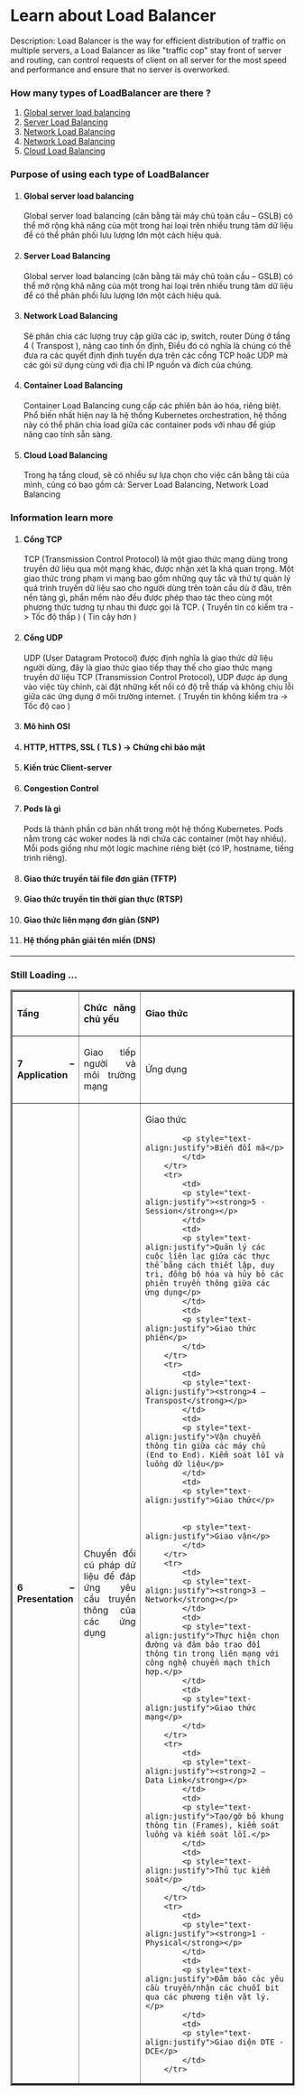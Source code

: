 <h1>Learn about Load Balancer</h1>
<p>
Description: Load Balancer is the way for efficient distribution of traffic on multiple servers, a Load Balancer as like "traffic cop" stay front of server and routing, can control requests of client on all server for the most speed and performance and ensure that no server is overworked.
</p>
 
<h3>How many types of LoadBalancer are there ?</h3>


<ol>
   
   <li><a href="#Section1">Global server load balancing</a></li>
   <li><a href="#Section2">Server Load Balancing</a></li>
   <li><a href="#Section3">Network Load Balancing</a></li>
   <li><a href="#Section4">Network Load Balancing</a></li>
   <li><a href="#Section5">Cloud Load Balancing</a></li>
</ol>


<h3>Purpose of using each type of LoadBalancer</h3>




<ol>
   
   <li><h4>Global server load balancing</li>
<div id="user-content-section1" dir="auto">

Global server load balancing (cân bằng tải máy chủ toàn cầu – GSLB) có thể mở rộng khả năng của một trong hai loại trên nhiều trung tâm dữ liệu để có thể phân phối lưu lượng lớn một cách hiệu quả.

</div>


<li><h4>Server Load Balancing</h4></li>
<div id="user-content-section2" dir="auto">

Global server load balancing (cân bằng tải máy chủ toàn cầu – GSLB) có thể mở rộng khả năng của một trong hai loại trên nhiều trung tâm dữ liệu để có thể phân phối lưu lượng lớn một cách hiệu quả.

</div>


<li><h4>Network Load Balancing</h4></li>
<div id="user-content-section3" dir="auto">

Sẽ phân chia các lượng truy cập giữa các ip, switch, router
Dùng ở tầng 4 (  Transpost ), nâng cao tính ổn định, Điều đó có nghĩa là chúng có thể đưa ra các quyết định định tuyến dựa trên các cổng TCP hoặc UDP mà các gói sử dụng cùng với địa chỉ IP nguồn và đích của chúng.

</div>
<li><h4>Container Load Balancing</h4></li>
<div id="user-content-section4" dir="auto">

Container Load Balancing cung cấp các phiên bản ảo hóa, riêng biệt. 
Phổ biến nhất hiện nay là hệ thống Kubernetes orchestration, 
hệ thống này có thể phân chia load giữa các container pods với nhau để giúp nâng cao tính sẵn sàng.

</div>
<li><h4>Cloud Load Balancing</h4></li>
<div id="user-content-section5" dir="auto">

Trong hạ tầng cloud, sẽ có nhiều sự lựa chọn cho việc cân bằng tải của mình, cũng có bao gồm cả: Server Load Balancing, Network Load Balancing

</div>

</ol>


<h3>Information learn more</h3>


<ol>




<li><h4>Cổng TCP</h4>
<p>TCP (Transmission Control Protocol) là một giao thức mạng dùng trong truyền dữ liệu qua một mạng khác, được nhận xét là khá quan trọng. Một giao thức trong phạm vi mạng bao gồm những quy tắc và thứ tự quản lý quá trình truyền dữ liệu sao cho người dùng trên toàn cầu dù ở đâu, trên nền tảng gì, phần mềm nào đều được phép thao tác theo cùng một phương thức tương tự nhau thì được gọi là TCP.
 ( Truyển tin có kiểm tra -> Tốc độ thấp )
( Tin cậy hơn )</p>
</li>


<li><h4>Cổng UDP</h4>
<p>
UDP (User Datagram Protocol) được định nghĩa là giao thức dữ liệu người dùng, đây là giao thức giao tiếp thay thế cho giao thức mạng truyền dữ liệu TCP (Transmission Control Protocol), UDP được áp dụng vào việc tùy chỉnh, cài đặt những kết nối có độ trễ thấp và không chịu lỗi giữa các ứng dụng ở môi trường internet.
 ( Truyền tin không kiểm tra -> Tốc độ cao )
</p>
</li>


<li><h4>Mô hình OSI</h4>


<p></p>
</li>


<li><h4>HTTP, HTTPS, SSL ( TLS ) -> Chứng chỉ bảo mật</h4></li>


<li><h4>Kiến ​​trúc Client-server</h4></li>


<li><h4>Congestion Control </h4></li>


<li><h4>Pods là gì</h4>
<p>
Pods là thành phần cơ bản nhất trong một hệ thống Kubernetes. 
Pods nằm trong các woker nodes là nơi chứa các container (một hay nhiều). 
Mỗi pods giống như một logic machine riêng biệt (có IP, hostname, tiếng trình riêng).




</p>
</li>


<li><h4>Giao thức truyền tải file đơn giản (TFTP)</h4></li>


<li><h4>Giao thức truyền tin thời gian thực (RTSP)</h4></li>


<li><h4>Giao thức liên mạng đơn giản (SNP)</h4></li>


<li><h4>Hệ thống phân giải tên miền (DNS)</h4></li>




</ol>



<hr></hr>
<h3>Still Loading ...</h3>




<table border="3">
<tbody>
<tr>
<td>
<p style="text-align:justify"><strong>Tầng</strong></p>
</td>
<td><p style="text-align:justify"><strong>Chức năng chủ yếu</strong></p></td>
<td><p style="text-align:justify"><strong>Giao thức</strong></p></td>
</tr>


<tr>
			<td>
			<p style="text-align:justify"><strong>7 – Application</strong></p>
			</td>
			<td>
			<p style="text-align:justify">Giao tiếp người và môi trường mạng</p>
			</td>
			<td>
			<p style="text-align:justify">Ứng dụng</p>
			</td>
		</tr>


<tr>
			<td>
			<p style="text-align:justify"><strong>6 – Presentation</strong></p>
			</td>
			<td>
			<p style="text-align:justify">Chuyển đổi cú pháp dữ liệu để đáp ứng yêu cầu truyền thông của các ứng dụng</p>
			</td>
			<td>
			<p style="text-align:justify">Giao thức</p>


			<p style="text-align:justify">Biến đổi mã</p>
			</td>
		</tr>
		<tr>
			<td>
			<p style="text-align:justify"><strong>5 - Session</strong></p>
			</td>
			<td>
			<p style="text-align:justify">Quản lý các cuộc liên lạc giữa các thực thể bằng cách thiết lập, duy trì, đồng bộ hóa và hủy bỏ các phiên truyền thông giữa các ứng dụng</p>
			</td>
			<td>
			<p style="text-align:justify">Giao thức phiên</p>
			</td>
		</tr>
		<tr>
			<td>
			<p style="text-align:justify"><strong>4 – Transpost</strong></p>
			</td>
			<td>
			<p style="text-align:justify">Vận chuyển thông tin giữa các máy chủ (End to End). Kiểm soát lỗi và luồng dữ liệu</p>
			</td>
			<td>
			<p style="text-align:justify">Giao thức</p>


			<p style="text-align:justify">Giao vận</p>
			</td>
		</tr>
		<tr>
			<td>
			<p style="text-align:justify"><strong>3 – Network</strong></p>
			</td>
			<td>
			<p style="text-align:justify">Thực hiện chọn đường và đảm bảo trao đổi thông tin trong liên mạng với công nghệ chuyển mạch thích hợp.</p>
			</td>
			<td>
			<p style="text-align:justify">Giao thức mạng</p>
			</td>
		</tr>
		<tr>
			<td>
			<p style="text-align:justify"><strong>2 – Data Link</strong></p>
			</td>
			<td>
			<p style="text-align:justify">Tạo/gỡ bỏ khung thông tin (Frames), kiểm soát luồng và kiểm soát lỗi.</p>
			</td>
			<td>
			<p style="text-align:justify">Thủ tục kiểm soát</p>
			</td>
		</tr>
		<tr>
			<td>
			<p style="text-align:justify"><strong>1 - Physical</strong></p>
			</td>
			<td>
			<p style="text-align:justify">Đảm bảo các yêu cầu truyền/nhận các chuỗi bit qua các phương tiện vật lý.</p>
			</td>
			<td>
			<p style="text-align:justify">Giao diện DTE - DCE</p>
			</td>
		</tr>




</tbody>
</table>


